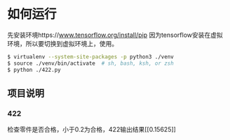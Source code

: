# 如何运行
先安装环境https://www.tensorflow.org/install/pip
因为tensorflow安装在虚拟环境，所以要切换到虚拟环境上，使用。
```sh
$ virtualenv --system-site-packages -p python3 ./venv
$ source ./venv/bin/activate  # sh, bash, ksh, or zsh
$ python ./422.py
```

## 项目说明
### 422 
检查零件是否合格，小于0.2为合格，422输出结果[[0.15625]]